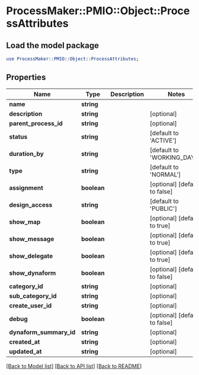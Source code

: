 # ProcessMaker::PMIO::Object::ProcessAttributes

## Load the model package
```perl
use ProcessMaker::PMIO::Object::ProcessAttributes;
```

## Properties
Name | Type | Description | Notes
------------ | ------------- | ------------- | -------------
**name** | **string** |  | 
**description** | **string** |  | [optional] 
**parent_process_id** | **string** |  | [optional] 
**status** | **string** |  | [default to &#39;ACTIVE&#39;]
**duration_by** | **string** |  | [default to &#39;WORKING_DAYS&#39;]
**type** | **string** |  | [default to &#39;NORMAL&#39;]
**assignment** | **boolean** |  | [optional] [default to false]
**design_access** | **string** |  | [default to &#39;PUBLIC&#39;]
**show_map** | **boolean** |  | [optional] [default to true]
**show_message** | **boolean** |  | [optional] [default to true]
**show_delegate** | **boolean** |  | [optional] [default to true]
**show_dynaform** | **boolean** |  | [optional] [default to false]
**category_id** | **string** |  | [optional] 
**sub_category_id** | **string** |  | [optional] 
**create_user_id** | **string** |  | [optional] 
**debug** | **boolean** |  | [optional] [default to false]
**dynaform_summary_id** | **string** |  | [optional] 
**created_at** | **string** |  | [optional] 
**updated_at** | **string** |  | [optional] 

[[Back to Model list]](../README.md#documentation-for-models) [[Back to API list]](../README.md#documentation-for-api-endpoints) [[Back to README]](../README.md)


